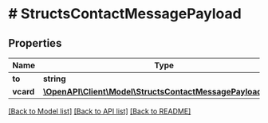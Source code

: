 # # StructsContactMessagePayload

## Properties

Name | Type | Description | Notes
------------ | ------------- | ------------- | -------------
**to** | **string** |  |
**vcard** | [**\OpenAPI\Client\Model\StructsContactMessagePayloadVcard**](StructsContactMessagePayloadVcard.md) |  |

[[Back to Model list]](../../README.md#models) [[Back to API list]](../../README.md#endpoints) [[Back to README]](../../README.md)
